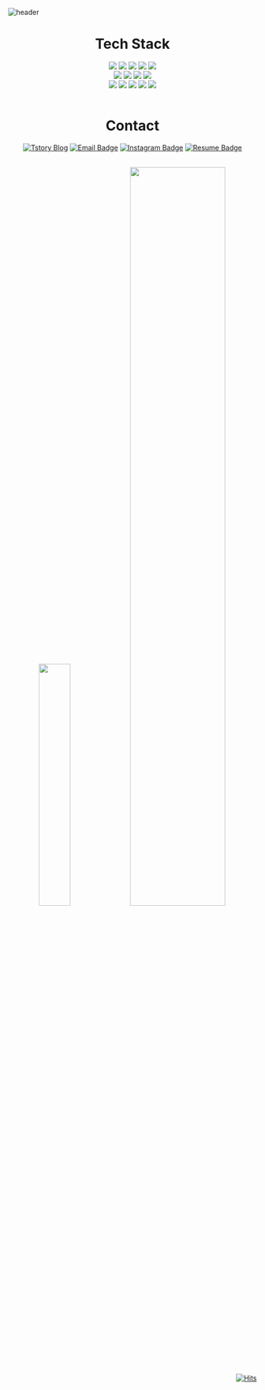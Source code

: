 ![header](https://capsule-render.vercel.app/api?type=waving&color=gradient&height=300&section=header&text=Change%20the%20world%20by%20being%20yourself&fontColor=FFFFFF&fontSize=53.3&animation=fadeIn)

<div align=center>

# Tech Stack
  <img src="https://img.shields.io/badge/java-%23ED8B00?style=for-the-badge&logo=openjdk&logoColor=white">
  <img src="https://img.shields.io/badge/python-3776AB?style=for-the-badge&logo=python&logoColor=white"> 
  <img src="https://img.shields.io/badge/spring-6DB33F?style=for-the-badge&logo=spring&logoColor=white"> 
  <img src="https://img.shields.io/badge/node.js-339933?style=for-the-badge&logo=Node.js&logoColor=white">
  <img src="https://img.shields.io/badge/vue.js-4FC08D?style=for-the-badge&logo=Vue.js&logoColor=white">
  <br>

  <img src="https://img.shields.io/badge/html5-E34F26?style=for-the-badge&logo=html5&logoColor=white"> 
  <img src="https://img.shields.io/badge/css-1572B6?style=for-the-badge&logo=css3&logoColor=white"> 
  <img src="https://img.shields.io/badge/javascript-F7DF1E?style=for-the-badge&logo=javascript&logoColor=black"> 
  <img src="https://img.shields.io/badge/jquery-0769AD?style=for-the-badge&logo=jquery&logoColor=white">
  <br>
  
  <img src="https://img.shields.io/badge/mysql-4479A1?style=for-the-badge&logo=mysql&logoColor=white">
  <img src="https://img.shields.io/badge/mariadb-003545?style=for-the-badge&logo=mariadb&logoColor=white">
    <img src="https://img.shields.io/badge/github-181717?style=for-the-badge&logo=github&logoColor=white">
  <img src="https://img.shields.io/badge/git-F05032?style=for-the-badge&logo=git&logoColor=white">
  <img src="https://img.shields.io/badge/figma-F24E1E?style=for-the-badge&logo=fontawesome&logoColor=white">
  <br><br>

# Contact
  [![Tstory Blog](https://img.shields.io/badge/-nahhh.tistory.com-c14438?style=flat-square&logo=tistory&link=https://nahhh.tistory.com/)](https://nahhh.tistory.com/)
  [![Email Badge](http://img.shields.io/badge/nahee2253@naver.com-orange?style=flat&logo=Gmail&logoColor=white)](nahee2253@naver.com)
  [![Instagram Badge](https://img.shields.io/badge/-Instagram-E4405F?style=flat&logo=instagram&logoColor=white)](https://www.instagram.com/nahhh__j/)
  [![Resume Badge](http://img.shields.io/badge/-Portfolio-green?style=flat&logo=notion&logoColor=white)](https://thunder-twister-d63.notion.site/IT-655d8596e5aa4f4095bd628bb71c3d55?pvs=4)
  <br><br>

<img src="https://github-readme-stats.vercel.app/api/top-langs/?username=Nahhh-j&layout=donut&show_icons=true&theme=material-palenight&hide_border=true&bg_color=20232a&icon_color=58A6FF&text_color=fff&title_color=58A6FF&count_private=true&exclude_repo=Face-Transfer-Application" width=35.5% />
<img src="https://github-readme-activity-graph.vercel.app/graph?username=Nahhh-j&theme=react-dark&bg_color=20232a&hide_border=true&line=58A6FF&color=58A6FF" width=62%/>

</div>

<br>

<div align=right>

[![Hits](https://hits.seeyoufarm.com/api/count/incr/badge.svg?url=https%3A%2F%2Fgithub.com%2FNahhh-j&count_bg=%237194E1&title_bg=%23555555&icon=&icon_color=%23E7E7E7&title=hits&edge_flat=false)](https://hits.seeyoufarm.com)

</div>
